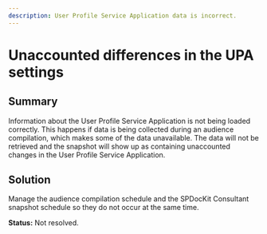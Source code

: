 ```yaml
---
description: User Profile Service Application data is incorrect.
---
```


# Unaccounted differences in the UPA settings

## **Summary**

Information about the User Profile Service Application is not being loaded correctly. This happens if data is being collected during an audience compilation, which makes some of the data unavailable. The data will not be retrieved and the snapshot will show up as containing unaccounted changes in the User Profile Service Application.

## **Solution**

Manage the audience compilation schedule and the SPDocKit Consultant snapshot schedule so they do not occur at the same time.

**Status:** Not resolved.


